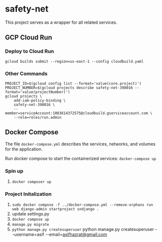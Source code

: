 # safety-net

This project serves as a wrapper for all related services.

## GCP Cloud Run
### Deploy to Cloud Run
`gcloud builds submit --region=us-east-1 --config cloudbuild.yaml`

### Other Commands
```
PROJECT_ID=$(gcloud config list --format='value(core.project)')
PROJECT_NUMBER=$(gcloud projects describe safety-net-398016 --format='value(projectNumber)')
gcloud projects \
    add-iam-policy-binding \
    safety-net-398016 \
    --member=serviceAccount:1003614372575@cloudbuild.gserviceaccount.com \
    --role=roles/run.admin
```

## Docker Compose
The file `docker-compose.yml` describes the services, networks, and volumes for the application.
 
Run docker compose to start the containerized services:
`docker-compose up`

### Spin up
1. `docker composer up`
### Project Initalization
1. `sudo docker compose -f ../docker-compose.yml --remove-orphans run web django-admin startproject sndjango .`
1. update settings.py
1. `docker compose up`
1. `manage.py migrate`
1. `python manage.py createsuperuser`
python manage.py createsuperuser --username=asif --email=asifhazrat@gmail.com

